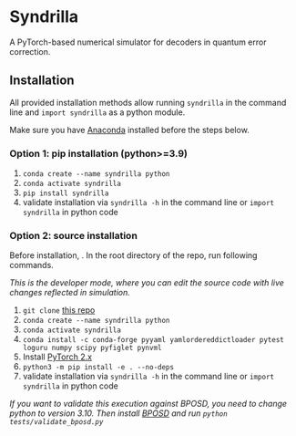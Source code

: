 # Syndrilla
A PyTorch-based numerical simulator for decoders in quantum error correction.

## Installation
All provided installation methods allow running ```syndrilla``` in the command line and ```import syndrilla``` as a python module.

Make sure you have [Anaconda](https://www.anaconda.com/) installed before the steps below.

### Option 1: pip installation (python>=3.9)
1. ```conda create --name syndrilla python```
2. ```conda activate syndrilla```
3. ```pip install syndrilla```
4. validate installation via ```syndrilla -h``` in the command line or ```import syndrilla``` in python code

### Option 2: source installation
Before installation, .
In the root directory of the repo, run following commands.

*This is the developer mode, where you can edit the source code with live changes reflected in simulation.*
1. ```git clone``` [this repo](https://github.com/UNARY-Lab/syndrilla)
2. ```conda create --name syndrilla python```
3. ```conda activate syndrilla```
4. ```conda install -c conda-forge pyyaml yamlordereddictloader pytest loguru numpy scipy pyfiglet pynvml```
5. Install [PyTorch 2.x](https://pytorch.org/)
6. ```python3 -m pip install -e . --no-deps```
7. validate installation via ```syndrilla -h``` in the command line or ```import syndrilla``` in python code

*If you want to validate this execution against BPOSD, you need to change python to version 3.10. Then install [BPOSD](https://github.com/quantumgizmos/bp_osd) and run ```python tests/validate_bposd.py```*


